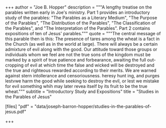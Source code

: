 +++
author = "Joe B. Hopper"
description = """A lengthy treatise on the parables written early in Joe's ministry. Part 1 provides an introductory study of the parables: "The Parables as a Literary Medium", "The Purpose of the Parables", "The Distribution of the Parables", "The Classification of the Parables", and "The Interpretation of the Parables". Part 2 contains expositions of ten of Jesus' parables."""
quote = """The central message of this parable then is this: The presence of tares among the wheat is a fact in the Church (as well as in the world at large). There will always be a certain admixture of evil along with the good. Our attitude toward those groups or individuals whom we feel are not the true sons of the kingdom must be marked by a spirit of true patience and forbearance, awaiting the full out-cropping of evil at which time the false and wicked will be destroyed and the true and righteous rewarded according to their merits. We are warned against stern intollerance and censoriousness. heresy hunt ing, and purges lestvwe harm the good while seeking to destroy the evil, or lest we mistake for evil something whih may later revea itself by its fruit to be the true wheat."""
subtitle = "Introductory Study and Expositions"
title = "Studies in the Parables of Jesus"

[files]
"pdf" = "data/joseph-barron-hopper/studies-in-the-parables-of-jesus.pdf"

+++